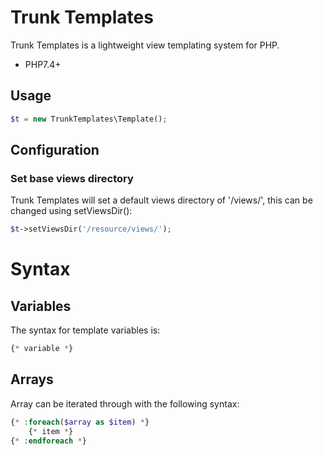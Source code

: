 # Trunk Templates

Trunk Templates is a lightweight view templating system for PHP.

- PHP7.4+

## Usage
```php
$t = new TrunkTemplates\Template();
```

## Configuration

### Set base views directory
Trunk Templates will set a default views directory of '/views/', this can be changed using setViewsDir():
```php
$t->setViewsDir('/resource/views/');
```

# Syntax
## Variables

The syntax for template variables is:
```php
{* variable *}
```
## Arrays
Array can be iterated through with the following syntax:
```php
{* :foreach($array as $item) *}
    {* item *}
{* :endforeach *}
```
